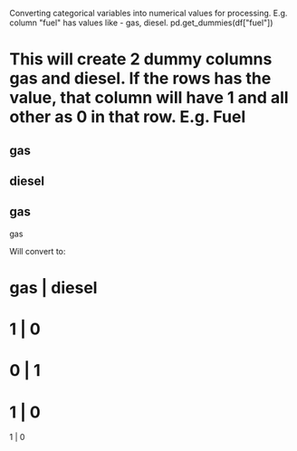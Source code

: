 Converting categorical variables into numerical values for processing.
E.g. column "fuel" has values like - gas, diesel.
pd.get_dummies(df["fuel"])

This will create 2 dummy columns gas and diesel.
If the rows has the value, that column will have 1 and all other as 0 in that row.
E.g.
Fuel
=====
gas
-----
diesel
------
gas
------
gas

Will convert to:

gas | diesel
=============
1   | 0
=============
0   | 1
=============
1   | 0
=============
1   | 0